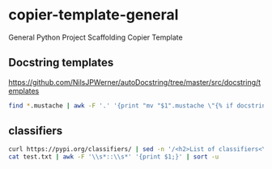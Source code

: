# copier-template-general

General Python Project Scaffolding Copier Template

## Docstring templates

https://github.com/NilsJPWerner/autoDocstring/tree/master/src/docstring/templates

```bash
find *.mustache | awk -F '.' '{print "mv "$1".mustache \"{% if docstring_template == '\''"$1"'\'' %}"$1".mustache{% endif %}\""}'
```



## classifiers

```bash
curl https://pypi.org/classifiers/ | sed -n '/<h2>List of classifiers<\/h2>/,/<\/ul>/ p' | sed -n -E 's/.*?>(.*?)<\/a>/\1/ p' > test.txt
cat test.txt | awk -F '\\s*::\\s*' '{print $1;}' | sort -u
```